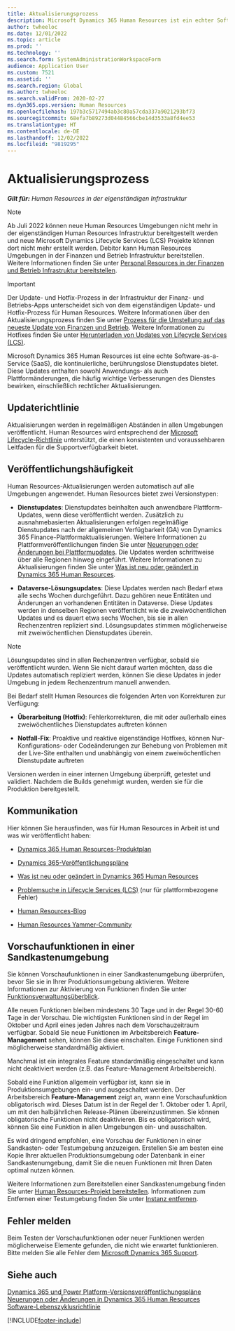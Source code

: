 ```yaml
---
title: Aktualisierungsprozess
description: Microsoft Dynamics 365 Human Resources ist ein echter Software-as-a-Service (SaaS), der kontinuierliche, eingriffsfreie Service-Updates für Anwendungs- und Plattformwechsel bietet.
author: twheeloc
ms.date: 12/01/2022
ms.topic: article
ms.prod: ''
ms.technology: ''
ms.search.form: SystemAdministrationWorkspaceForm
audience: Application User
ms.custom: 7521
ms.assetid: ''
ms.search.region: Global
ms.author: twheeloc
ms.search.validFrom: 2020-02-27
ms.dyn365.ops.version: Human Resources
ms.openlocfilehash: 197b3c5717494ab3c80a57cda337a9021293bf73
ms.sourcegitcommit: 68efa7b89273d04484566cbe14d3533a8fd4ee53
ms.translationtype: HT
ms.contentlocale: de-DE
ms.lasthandoff: 12/02/2022
ms.locfileid: "9819295"
---
```

# <a name="update-process"></a>Aktualisierungsprozess

_**Gilt für:** Human Resources in der eigenständigen Infrastruktur_ 

> [!NOTE]
> Ab Juli 2022 können neue Human Resources Umgebungen nicht mehr in der eigenständigen Human Resources Infrastruktur bereitgestellt werden und neue Microsoft Dynamics Lifecycle Services (LCS) Projekte können dort nicht mehr erstellt werden. Debitor kann Human Resources Umgebungen in der Finanzen und Betrieb Infrastruktur bereitstellen. Weitere Informationen finden Sie unter [Personal Resources in der Finanzen und Betrieb Infrastruktur bereitstellen](hr-admin-setup-provision-fo.md).

> [!IMPORTANT]
> Der Update- und Hotfix-Prozess in der Infrastruktur der Finanz- und Betriebs-Apps unterscheidet sich von dem eigenständigen Update- und Hotfix-Prozess für Human Resources. Weitere Informationen über den Aktualisierungsprozess finden Sie unter [Prozess für die Umstellung auf das neueste Update von Finanzen und Betrieb](../fin-ops-core/dev-itpro/migration-upgrade/upgrade-latest-update.md). Weitere Informationen zu Hotfixes finden Sie unter [Herunterladen von Updates von Lifecycle Services (LCS)](/fin-ops-core/dev-itpro/migration-upgrade/download-hotfix-lcs.md). 

Microsoft Dynamics 365 Human Resources ist eine echte Software-as-a-Service (SaaS), die kontinuierliche, berührungslose Dienstupdates bietet. Diese Updates enthalten sowohl Anwendungs‑ als auch Plattformänderungen, die häufig wichtige Verbesserungen des Dienstes bewirken, einschließlich rechtlicher Aktualisierungen.

## <a name="update-policy"></a>Updaterichtlinie

Aktualisierungen werden in regelmäßigen Abständen in allen Umgebungen veröffentlicht. Human Resources wird entsprechend der [Microsoft Lifecycle-Richtlinie](https://support.microsoft.com/hub/4095338/microsoft-lifecycle-policy) unterstützt, die einen konsistenten und voraussehbaren Leitfaden für die Supportverfügbarkeit bietet.

## <a name="release-cadence"></a>Veröffentlichungshäufigkeit 

Human Resources-Aktualisierungen werden automatisch auf alle Umgebungen angewendet. Human Resources bietet zwei Versionstypen:

- **Dienstupdates**: Dienstupdates beinhalten auch anwendbare Plattform-Updates, wenn diese veröffentlicht werden. Zusätzlich zu ausnahmebasierten Aktualisierungen erfolgen regelmäßige Dienstupdates nach der allgemeinen Verfügbarkeit (GA) von Dynamics 365 Finance-Plattformaktualisierungen. Weitere Informationen zu Plattformveröffentlichungen finden Sie unter [Neuerungen oder Änderungen bei Plattformupdates](../fin-ops-core/dev-itpro/get-started/whats-new-home-page.md). Die Updates werden schrittweise über alle Regionen hinweg eingeführt. Weitere Informationen zu Aktualisierungen finden Sie unter [Was ist neu oder geändert in Dynamics 365 Human Resources](hr-admin-whats-new.md).

- **Dataverse-Lösungsupdates**: Diese Updates werden nach Bedarf etwa alle sechs Wochen durchgeführt. Dazu gehören neue Entitäten und Änderungen an vorhandenen Entitäten in Dataverse. Diese Updates werden in denselben Regionen veröffentlicht wie die zweiwöchentlichen Updates und es dauert etwa sechs Wochen, bis sie in allen Rechenzentren repliziert sind. Lösungsupdates stimmen möglicherweise mit zweiwöchentlichen Dienstupdates überein.

> [!NOTE]
> Lösungsupdates sind in allen Rechenzentren verfügbar, sobald sie veröffentlicht wurden. Wenn Sie nicht darauf warten möchten, dass die Updates automatisch repliziert werden, können Sie diese Updates in jeder Umgebung in jedem Rechenzentrum manuell anwenden.

Bei Bedarf stellt Human Resources die folgenden Arten von Korrekturen zur Verfügung:

- **Überarbeitung (Hotfix)**: Fehlerkorrekturen, die mit oder außerhalb eines zweiwöchentliches Dienstupdates auftreten können

- **Notfall-Fix**: Proaktive und reaktive eigenständige Hotfixes, können Nur-Konfigurations‑ oder Codeänderungen zur Behebung von Problemen mit der Live-Site enthalten und unabhängig von einem zweiwöchentlichen Dienstupdate auftreten

Versionen werden in einer internen Umgebung überprüft, getestet und validiert. Nachdem die Builds genehmigt wurden, werden sie für die Produktion bereitgestellt.

## <a name="communications"></a>Kommunikation

Hier können Sie herausfinden, was für Human Resources in Arbeit ist und was wir veröffentlicht haben:

- [Dynamics 365 Human Resources-Produktplan](https://dynamics.microsoft.com/roadmap/human-resources/)

- [Dynamics 365-Veröffentlichungspläne](/dynamics365/release-plans/)

- [Was ist neu oder geändert in Dynamics 365 Human Resources](hr-admin-whats-new.md)

- [Problemsuche in Lifecycle Services (LCS)](../fin-ops-core/dev-itpro/lifecycle-services/issue-search-lcs.md) (nur für plattformbezogene Fehler)

- [Human Resources-Blog](https://community.dynamics.com/365/talent/b/dynamics365fortalent)

- [Human Resources Yammer-Community](https://www.yammer.com/dynamicsaxfeedbackprograms/#/threads/inGroup?type=in_group&feedId=10542230)

## <a name="preview-features-in-a-sandbox-environment"></a>Vorschaufunktionen in einer Sandkastenumgebung

Sie können Vorschaufunktionen in einer Sandkastenumgebung überprüfen, bevor Sie sie in Ihrer Produktionsumgebung aktivieren. Weitere Informationen zur Aktivierung von Funktionen finden Sie unter [Funktionsverwaltungsüberblick](../fin-ops-core/fin-ops/get-started/feature-management/feature-management-overview.md).

Alle neuen Funktionen bleiben mindestens 30 Tage und in der Regel 30-60 Tage in der Vorschau. Die wichtigsten Funktionen sind in der Regel im Oktober und April eines jeden Jahres nach dem Vorschauzeitraum verfügbar. Sobald Sie neue Funktionen im Arbeitsbereich **Feature-Management** sehen, können Sie diese einschalten. Einige Funktionen sind möglicherweise standardmäßig aktiviert.

Manchmal ist ein integrales Feature standardmäßig eingeschaltet und kann nicht deaktiviert werden (z.B. das Feature-Management Arbeitsbereich).

Sobald eine Funktion allgemein verfügbar ist, kann sie in Produktionsumgebungen ein- und ausgeschaltet werden. Der Arbeitsbereich **Feature-Management** zeigt an, wann eine Vorschaufunktion obligatorisch wird. Dieses Datum ist in der Regel der 1. Oktober oder 1. April, um mit den halbjährlichen Release-Plänen übereinzustimmen. Sie können obligatorische Funktionen nicht deaktivieren. Bis es obligatorisch wird, können Sie eine Funktion in allen Umgebungen ein- und ausschalten.

Es wird dringend empfohlen, eine Vorschau der Funktionen in einer Sandkasten‑ oder Testumgebung anzuzeigen. Erstellen Sie am besten eine Kopie Ihrer aktuellen Produktionsumgebung oder Datenbank in einer Sandkastenumgebung, damit Sie die neuen Funktionen mit Ihren Daten optimal nutzen können.

Weitere Informationen zum Bereitstellen einer Sandkastenumgebung finden Sie unter [Human Resources-Projekt bereitstellen](hr-admin-setup-provision.md). Informationen zum Entfernen einer Testumgebung finden Sie unter [Instanz entfernen](hr-admin-setup-remove-instance.md#remove-a-test-drive-environment). 

## <a name="report-bugs"></a>Fehler melden

Beim Testen der Vorschaufunktionen oder neuer Funktionen werden möglicherweise Elemente gefunden, die nicht wie erwartet funktionieren. Bitte melden Sie alle Fehler dem [Microsoft Dynamics 365 Support](https://dynamics.microsoft.com/support/).

## <a name="see-also"></a>Siehe auch

[Dynamics 365 und Power Platform-Versionsveröffentlichungspläne](/dynamics365/release-plans)</br>
[Neuerungen oder Änderungen in Dynamics 365 Human Resources](hr-admin-whats-new.md)</br>
[Software-Lebenszyklusrichtlinie](../fin-ops-core/dev-itpro/migration-upgrade/versions-update-policy.md)



[!INCLUDE[footer-include](../includes/footer-banner.md)]
